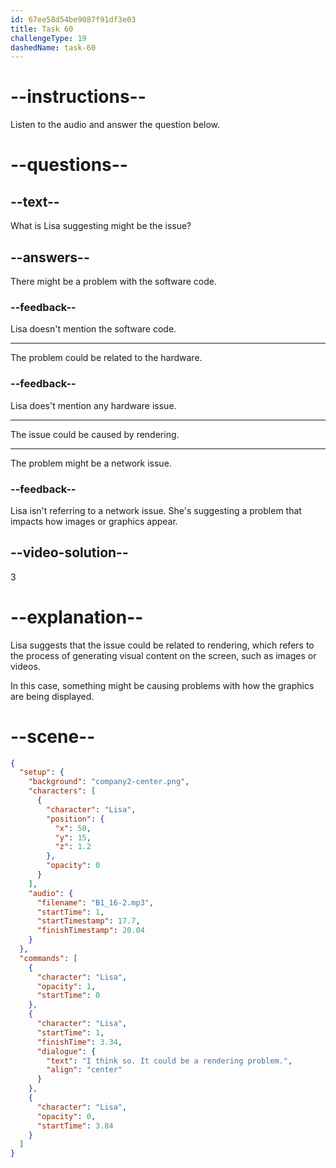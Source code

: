```yaml
---
id: 67ee58d54be9087f91df3e03
title: Task 60
challengeType: 19
dashedName: task-60
---
```


<!-- (Audio) Lisa: I think so. It could be a rendering problem. -->

# --instructions--

Listen to the audio and answer the question below.

# --questions--

## --text--

What is Lisa suggesting might be the issue?

## --answers--

There might be a problem with the software code.

### --feedback--

Lisa doesn't mention the software code.

---

The problem could be related to the hardware.

### --feedback--

Lisa does't mention any hardware issue.

---

The issue could be caused by rendering.

---

The problem might be a network issue.

### --feedback--

Lisa isn't referring to a network issue. She's suggesting a problem that impacts how images or graphics appear.

## --video-solution--

3

# --explanation--

Lisa suggests that the issue could be related to rendering, which refers to the process of generating visual content on the screen, such as images or videos.

In this case, something might be causing problems with how the graphics are being displayed.

# --scene--

```json
{
  "setup": {
    "background": "company2-center.png",
    "characters": [
      {
        "character": "Lisa",
        "position": {
          "x": 50,
          "y": 15,
          "z": 1.2
        },
        "opacity": 0
      }
    ],
    "audio": {
      "filename": "B1_16-2.mp3",
      "startTime": 1,
      "startTimestamp": 17.7,
      "finishTimestamp": 20.04
    }
  },
  "commands": [
    {
      "character": "Lisa",
      "opacity": 1,
      "startTime": 0
    },
    {
      "character": "Lisa",
      "startTime": 1,
      "finishTime": 3.34,
      "dialogue": {
        "text": "I think so. It could be a rendering problem.",
        "align": "center"
      }
    },
    {
      "character": "Lisa",
      "opacity": 0,
      "startTime": 3.84
    }
  ]
}
```

